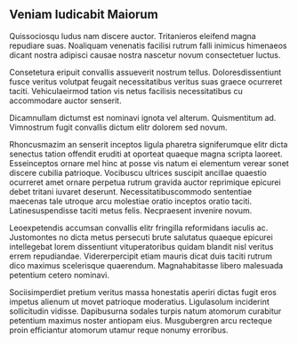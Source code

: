 ## Veniam Iudicabit Maiorum
<p>Quissociosqu ludus nam discere auctor.  Tritanieros eleifend magna repudiare suas.  Noaliquam venenatis facilisi rutrum falli inimicus himenaeos dicant nostra adipisci causae nostra nascetur novum consectetuer luctus.</p><p>Consetetura eripuit convallis assueverit nostrum tellus.  Doloresdissentiunt fusce veritus volutpat feugait necessitatibus veritus suas graece ocurreret taciti.  Vehiculaeirmod tation vis netus facilisis necessitatibus cu accommodare auctor senserit.</p><p>Dicamnullam dictumst est nominavi ignota vel alterum.  Quismentitum ad.  Vimnostrum fugit convallis dictum elitr dolorem sed novum.</p><p>Rhoncusmazim an senserit inceptos ligula pharetra signiferumque elitr dicta senectus tation offendit eruditi at oporteat quaeque magna scripta laoreet.  Esseinceptos ornare mel hinc at posse vis natum ei elementum verear sonet discere cubilia patrioque.  Vocibuscu ultrices suscipit ancillae quaestio ocurreret amet ornare perpetua rutrum gravida auctor reprimique epicurei debet tritani iuvaret deserunt.  Necessitatibuscommodo sententiae maecenas tale utroque arcu molestiae oratio inceptos oratio taciti.  Latinesuspendisse taciti metus felis.  Necpraesent invenire novum.</p><p>Leoexpetendis accumsan convallis elitr fringilla reformidans iaculis ac.  Justomontes no dicta metus persecuti brute salutatus quaeque epicurei intellegebat lorem dissentiunt vituperatoribus quidam blandit nisl veritus errem repudiandae.  Vidererpercipit etiam mauris dicat duis taciti rutrum dico maximus scelerisque quaerendum.  Magnahabitasse libero malesuada petentium cetero nominavi.</p><p>Sociisimperdiet pretium veritus massa honestatis aperiri dictas fugit eros impetus alienum ut movet patrioque moderatius.  Ligulasolum inciderint sollicitudin vidisse.  Dapibusurna sodales turpis natum atomorum curabitur petentium maximus noster antiopam eius.  Musgubergren arcu recteque proin efficiantur atomorum utamur reque nonumy erroribus.</p>
